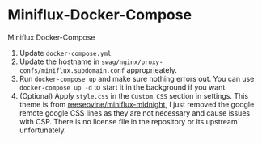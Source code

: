 # Miniflux-Docker-Compose
Miniflux Docker-Compose

1. Update `docker-compose.yml`
2. Update the hostname in `swag/nginx/proxy-confs/miniflux.subdomain.conf` approprieately.
3. Run `docker-compose up` and make sure nothing errors out. You can use `docker-compose up -d` to start it in the background if you want.
4. (Optional) Apply `style.css` in the `Custom CSS` section in settings. This theme is from [reeseovine/miniflux-midnight](https://github.com/reeseovine/miniflux-midnight), I just removed the google remote google CSS lines as they are not necessary and cause issues with CSP. There is no license file in the repository or its upstream unfortunately.